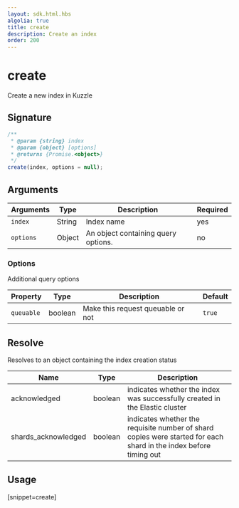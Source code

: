 ```yaml
---
layout: sdk.html.hbs
algolia: true
title: create
description: Create an index
order: 200
---
```


# create

Create a new index in Kuzzle

## Signature

```javascript
/**
 * @param {string} index
 * @param {object} [options]
 * @returns {Promise.<object>}
 */
create(index, options = null);
```

## Arguments

| Arguments | Type   | Description                         | Required |
| --------- | ------ | ----------------------------------- | -------- |
| `index`   | String | Index name                          | yes      |
| `options` | Object | An object containing query options. | no       |

### **Options**

Additional query options

| Property   | Type    | Description                       | Default |
| ---------- | ------- | --------------------------------- | ------- |
| `queuable` | boolean | Make this request queuable or not | `true`  |

## Resolve

Resolves to an object containing the index creation status

| Name                | Type    | Description                                                                                                       |
| ------------------- | ------- | ----------------------------------------------------------------------------------------------------------------- |
| acknowledged        | boolean | indicates whether the index was successfully created in the Elastic cluster                                       |
| shards_acknowledged | boolean | indicates whether the requisite number of shard copies were started for each shard in the index before timing out |

## Usage

[snippet=create]
